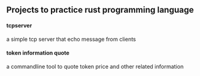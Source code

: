## Projects to practice rust programming language

#### tcpserver

a simple tcp server that echo message from clients

#### token information quote

a commandline tool to quote token price and other related information
